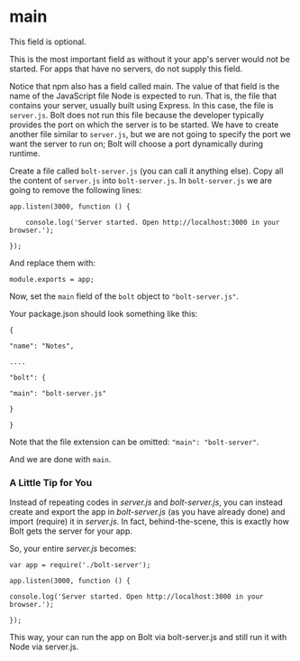 # main

This field is optional.

This is the most important field as without it your app's server would not be started. For apps that have no servers, do not supply this field.

Notice that npm also has a field called main. The value of that field is the name of the JavaScript file Node is expected to run. That is, the file that contains your server, usually built using Express. In this case, the file is `server.js`. Bolt does not run this file because the developer typically provides the port on which the server is to be started. We have to create another file similar to `server.js`, but we are not going to specify the port we want the server to run on; Bolt will choose a port dynamically during runtime.

Create a file called `bolt-server.js` \(you can call it anything else\). Copy all the content of `server.js` into `bolt-server.js`. In `bolt-server.js` we are going to remove the following lines:

`app.listen(3000, function () {`

`    console.log('Server started. Open http://localhost:3000 in your browser.');`

`});`

And replace them with:

`module.exports = app;`

Now, set the `main` field of the `bolt` object to `"bolt-server.js"`.

Your package.json should look something like this:

`{`

`"name": "Notes",`

`....`

`"bolt": {`

`"main": "bolt-server.js"`

`}`

`}`

Note that the file extension can be omitted: `"main": "bolt-server"`.

And we are done with `main`.

### A Little Tip for You

Instead of repeating codes in _server.js_ and _bolt-server.js_, you can instead create and export the app in _bolt-server.js_ \(as you have already done\) and import \(require\) it in _server.js_. In fact, behind-the-scene, this is exactly how Bolt gets the server for your app.

So, your entire _server.js_ becomes:

`var app = require('./bolt-server');`

`app.listen(3000, function () {`

`console.log('Server started. Open http://localhost:3000 in your browser.');`

`});`

This way, your can run the app on Bolt via bolt-server.js and still run it with Node via server.js.

